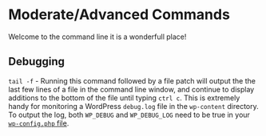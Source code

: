 Moderate/Advanced Commands
====

Welcome to the command line it is a wonderfull place!

Debugging
----

`tail -f` - Running this command followed by a file patch will output the the last few lines of a file in the command line window, and continue to display additions to the bottom of the file until typing `ctrl c`. This is extremely handy for monitoring a WordPress `debug.log` file in the `wp-content` directory. To output the log, both `WP_DEBUG` and `WP_DEBUG_LOG` need to be true in your [`wp-config.php` file](http://codex.wordpress.org/Editing_wp-config.php#Configure_Error_Logging).
